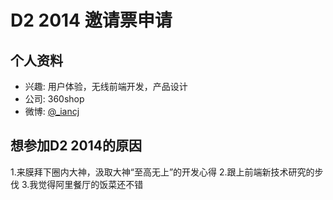 # D2 2014 邀请票申请

## 个人资料

- 兴趣: 用户体验，无线前端开发，产品设计
- 公司: 360shop
- 微博: [@_iancj](http://weibo.com/iancj/)

## 想参加D2 2014的原因

1.来膜拜下圈内大神，汲取大神“至高无上”的开发心得
2.跟上前端新技术研究的步伐
3.我觉得阿里餐厅的饭菜还不错